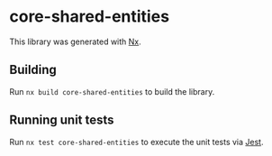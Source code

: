 # core-shared-entities

This library was generated with [Nx](https://nx.dev).

## Building

Run `nx build core-shared-entities` to build the library.

## Running unit tests

Run `nx test core-shared-entities` to execute the unit tests via [Jest](https://jestjs.io).
